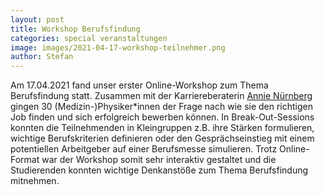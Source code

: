 ```yaml
---
layout: post
title: Workshop Berufsfindung
categories: special veranstaltungen
image: images/2021-04-17-workshop-teilnehmer.png
author: Stefan 
---
```


Am 17.04.2021 fand unser erster Online-Workshop zum Thema 
Berufsfindung statt. Zusammen mit der Karriereberaterin [Annie Nürnberg](https://jobnavigation.de/)
gingen 30 (Medizin-)Physiker*innen der Frage nach wie sie den richtigen Job finden und sich 
erfolgreich bewerben können. In Break-Out-Sessions konnten die Teilnehmenden in Kleingruppen z.B. ihre Stärken 
formulieren, wichtige Berufskriterien definieren oder den Gesprächseinstieg mit einem potentiellen Arbeitgeber auf einer Berufsmesse simulieren. 
Trotz Online-Format war der Workshop somit sehr interaktiv gestaltet und die Studierenden konnten 
wichtige Denkanstöße zum Thema Berufsfindung mitnehmen. 

